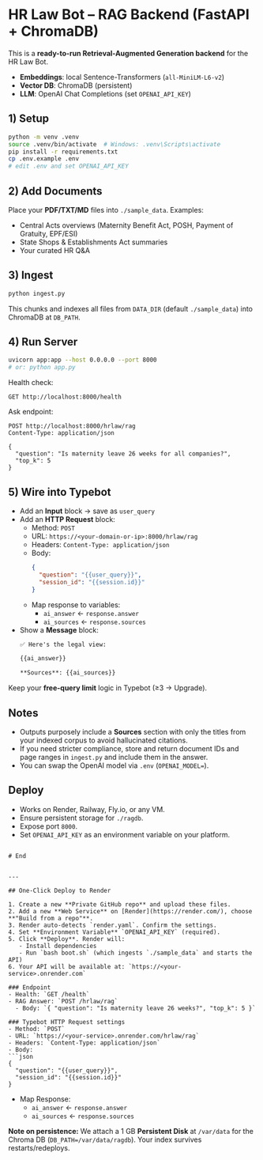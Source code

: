 # HR Law Bot – RAG Backend (FastAPI + ChromaDB)

This is a **ready-to-run Retrieval-Augmented Generation backend** for the HR Law Bot.
- **Embeddings**: local Sentence-Transformers (`all-MiniLM-L6-v2`)
- **Vector DB**: ChromaDB (persistent)
- **LLM**: OpenAI Chat Completions (set `OPENAI_API_KEY`)

## 1) Setup

```bash
python -m venv .venv
source .venv/bin/activate  # Windows: .venv\Scripts\activate
pip install -r requirements.txt
cp .env.example .env
# edit .env and set OPENAI_API_KEY
```

## 2) Add Documents

Place your **PDF/TXT/MD** files into `./sample_data`. Examples:
- Central Acts overviews (Maternity Benefit Act, POSH, Payment of Gratuity, EPF/ESI)
- State Shops & Establishments Act summaries
- Your curated HR Q&A

## 3) Ingest

```bash
python ingest.py
```

This chunks and indexes all files from `DATA_DIR` (default `./sample_data`) into ChromaDB at `DB_PATH`.

## 4) Run Server

```bash
uvicorn app:app --host 0.0.0.0 --port 8000
# or: python app.py
```

Health check:
```
GET http://localhost:8000/health
```

Ask endpoint:
```
POST http://localhost:8000/hrlaw/rag
Content-Type: application/json

{
  "question": "Is maternity leave 26 weeks for all companies?",
  "top_k": 5
}
```

## 5) Wire into Typebot

- Add an **Input** block → save as `user_query`
- Add an **HTTP Request** block:
  - Method: `POST`
  - URL: `https://<your-domain-or-ip>:8000/hrlaw/rag`
  - Headers: `Content-Type: application/json`
  - Body:
    ```json
    {
      "question": "{{user_query}}",
      "session_id": "{{session.id}}"
    }
    ```
  - Map response to variables:
    - `ai_answer`  ← `response.answer`
    - `ai_sources` ← `response.sources`
- Show a **Message** block:
  ```markdown
  ✅ Here's the legal view:

  {{ai_answer}}

  **Sources**: {{ai_sources}}
  ```

Keep your **free-query limit** logic in Typebot (≥3 → Upgrade).

## Notes

- Outputs purposely include a **Sources** section with only the titles from your indexed corpus to avoid hallucinated citations.
- If you need stricter compliance, store and return document IDs and page ranges in `ingest.py` and include them in the answer.
- You can swap the OpenAI model via `.env` (`OPENAI_MODEL=`).

## Deploy

- Works on Render, Railway, Fly.io, or any VM.
- Ensure persistent storage for `./ragdb`.
- Expose port `8000`.
- Set `OPENAI_API_KEY` as an environment variable on your platform.
```

# End


---

## One‑Click Deploy to Render

1. Create a new **Private GitHub repo** and upload these files.
2. Add a new **Web Service** on [Render](https://render.com/), choose **"Build from a repo"**.
3. Render auto-detects `render.yaml`. Confirm the settings.
4. Set **Environment Variable** `OPENAI_API_KEY` (required).
5. Click **Deploy**. Render will:
   - Install dependencies
   - Run `bash boot.sh` (which ingests `./sample_data` and starts the API)
6. Your API will be available at: `https://<your-service>.onrender.com`

### Endpoint
- Health: `GET /health`
- RAG Answer: `POST /hrlaw/rag`
  - Body: `{ "question": "Is maternity leave 26 weeks?", "top_k": 5 }`

### Typebot HTTP Request settings
- Method: `POST`
- URL: `https://<your-service>.onrender.com/hrlaw/rag`
- Headers: `Content-Type: application/json`
- Body:
```json
{
  "question": "{{user_query}}",
  "session_id": "{{session.id}}"
}
```
- Map Response:
  - `ai_answer`  ← `response.answer`
  - `ai_sources` ← `response.sources`

**Note on persistence:** We attach a 1 GB **Persistent Disk** at `/var/data` for the Chroma DB (`DB_PATH=/var/data/ragdb`). Your index survives restarts/redeploys.
